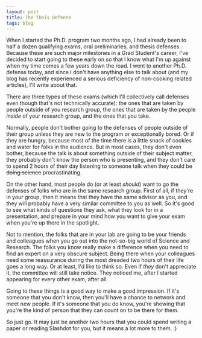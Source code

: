 ```yaml
---
layout: post
title: The Theis Defense
tags: blog
---
```


When I started the Ph.D. program two months ago, I had already been to half a dozen qualifying exams, oral preliminaries, and thesis defenses. Because these are such major milestones in a Grad Student's career, I've decided to start going to these early on so that I know what I'm up against when my time comes a few years down the road. I went to another Ph.D. defense today, and since I don't have anything else to talk about (and my blog has recently experienced a serious deficiency of non-cooking related articles), I'll write about that.

There are three types of these exams (which I'll collectively call defenses even though that's not technically accurate): the ones that are taken by people outside of you research group, the ones that are taken by the people *inside* of your research group, and the ones that you take.

Normally, people don't bother going to the defenses of people outside of their group unless they are new to the program or exceptionally bored. Or if they are hungry, because most of the time there is a little snack of cookies and water for folks in the audience. But in most cases, they don't even bother, because the talk is about something outside of their subject matter, they probably don't know the person who is presenting, and they don't care to spend 2 hours of their day listening to someone talk when they could be <del>doing science</del> procrastinating.

On the other hand, most people do (or at least *should*) want to go the defenses of folks who are in the same research group. First of all, if they're in your group, then it means that they have the same advisor as you, and they will probably have a very similar committee to you as well. So it's good to see what kinds of questions they ask, what they look for in a presentation, and prepare in your mind how you want to give your exam when you're up there in the spotlight.

Not to mention, the folks that are in your lab are going to be your friends and colleagues when you go out into the not-so-big world of Science and Research. The folks you know really make a difference when you need to find an expert on a very obscure subject. Being there when your colleagues need some reassurance during the most dreaded two hours of their life goes a long way. Or at least, I'd like to think so. Even if *they* don't appreciate it, the committee will still take notice. They noticed me, after I started appearing for every other exam, after all.

Going to these things is a good way to make a good impression. If it's someone that you don't know, then you'll have a chance to network and meet new people. If it's someone that you do know, you're showing that you're the kind of person that they can count on to be there for them. 

So just go. It may just be another two hours that you could spend writing a paper or reading Slashdot for you, but it means a lot more to them. :)

